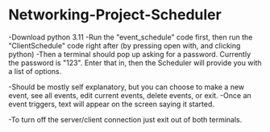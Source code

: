 # Networking-Project-Scheduler

-Download python 3.11
-Run the "event_schedule" code first, then run the "ClientSchedule" code right after (by pressing open with, and clicking python)
-Then a terminal should pop up asking for a password. Currently the password is "123". Enter that in, then the Scheduler will provide you with a list of options.

-Should be mostly self explanatory, but you can choose to make a new event, see all events, edit current events, delete events, or exit. 
-Once an event triggers, text will appear on the screen saying it started. 

-To turn off the server/client connection just exit out of both terminals.
